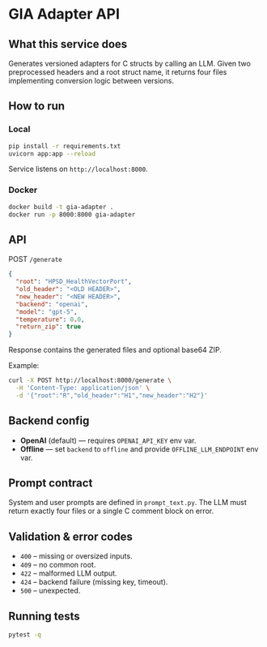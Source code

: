 # GIA Adapter API

## What this service does
Generates versioned adapters for C structs by calling an LLM. Given two preprocessed headers and a root struct name, it returns four files implementing conversion logic between versions.

## How to run
### Local
```bash
pip install -r requirements.txt
uvicorn app:app --reload
```
Service listens on `http://localhost:8000`.

### Docker
```bash
docker build -t gia-adapter .
docker run -p 8000:8000 gia-adapter
```

## API
POST `/generate`
```json
{
  "root": "HPSD_HealthVectorPort",
  "old_header": "<OLD HEADER>",
  "new_header": "<NEW HEADER>",
  "backend": "openai",
  "model": "gpt-5",
  "temperature": 0.0,
  "return_zip": true
}
```
Response contains the generated files and optional base64 ZIP.

Example:
```bash
curl -X POST http://localhost:8000/generate \
  -H 'Content-Type: application/json' \
  -d '{"root":"R","old_header":"H1","new_header":"H2"}'
```

## Backend config
* **OpenAI** (default) — requires `OPENAI_API_KEY` env var.
* **Offline** — set `backend` to `offline` and provide `OFFLINE_LLM_ENDPOINT` env var.

## Prompt contract
System and user prompts are defined in `prompt_text.py`. The LLM must return exactly four files or a single C comment block on error.

## Validation & error codes
* `400` – missing or oversized inputs.
* `409` – no common root.
* `422` – malformed LLM output.
* `424` – backend failure (missing key, timeout).
* `500` – unexpected.

## Running tests
```bash
pytest -q
```

